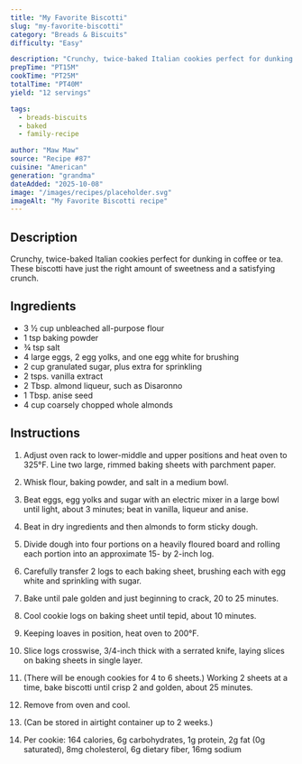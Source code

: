 ```yaml
---
title: "My Favorite Biscotti"
slug: "my-favorite-biscotti"
category: "Breads & Biscuits"
difficulty: "Easy"

description: "Crunchy, twice-baked Italian cookies perfect for dunking in coffee or tea. These biscotti have just the right amount of sweetness and a satisfying crunch."
prepTime: "PT15M"
cookTime: "PT25M"
totalTime: "PT40M"
yield: "12 servings"

tags:
  - breads-biscuits
  - baked
  - family-recipe

author: "Maw Maw"
source: "Recipe #87"
cuisine: "American"
generation: "grandma"
dateAdded: "2025-10-08"
image: "/images/recipes/placeholder.svg"
imageAlt: "My Favorite Biscotti recipe"
---
```


## Description

Crunchy, twice-baked Italian cookies perfect for dunking in coffee or tea. These biscotti have just the right amount of sweetness and a satisfying crunch.

## Ingredients

- 3 ½ cup unbleached all-purpose flour
- 1 tsp baking powder
- ¾ tsp salt
- 4 large eggs, 2 egg yolks, and one egg white for brushing
- 2 cup granulated sugar, plus extra for sprinkling
- 2 tsps. vanilla extract
- 2 Tbsp. almond liqueur, such as Disaronno
- 1 Tbsp. anise seed
- 4 cup coarsely chopped whole almonds

## Instructions

1. Adjust oven rack to lower-middle and upper positions and heat oven to 325°F. Line two large, rimmed baking sheets with parchment paper.

2. Whisk flour, baking powder, and salt in a medium bowl.

3. Beat eggs, egg yolks and sugar with an electric mixer in a large bowl until light, about 3 minutes; beat in vanilla, liqueur and anise.

4. Beat in dry ingredients and then almonds to form sticky dough.

5. Divide dough into four portions on a heavily floured board and rolling each portion into an approximate 15- by 2-inch log.

6. Carefully transfer 2 logs to each baking sheet, brushing each with egg white and sprinkling with sugar.

7. Bake until pale golden and just beginning to crack, 20 to 25 minutes.

8. Cool cookie logs on baking sheet until tepid, about 10 minutes.

9. Keeping loaves in position, heat oven to 200°F.

10. Slice logs crosswise, 3/4-inch thick with a serrated knife, laying slices on baking sheets in single layer.

11. (There will be enough cookies for 4 to 6 sheets.) Working 2 sheets at a time, bake biscotti until crisp 2 and golden, about 25 minutes.

12. Remove from oven and cool.

13. (Can be stored in airtight container up to 2 weeks.)

14. Per cookie: 164 calories, 6g carbohydrates, 1g protein, 2g fat (0g saturated), 8mg cholesterol, 6g dietary fiber, 16mg sodium